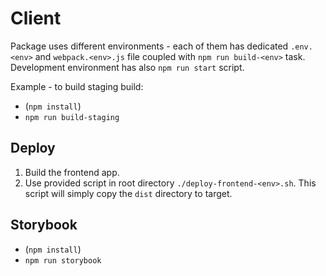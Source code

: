 # Client

Package uses different environments - each of them has dedicated `.env.<env>` and `webpack.<env>.js` file coupled with `npm run build-<env>` task.
Development environment has also `npm run start` script.

Example - to build staging build:

- (`npm install`)
- `npm run build-staging`

## Deploy

1. Build the frontend app.
2. Use provided script in root directory `./deploy-frontend-<env>.sh`. This script will simply copy the `dist` directory to target.

## Storybook

- (`npm install`)
- `npm run storybook`
